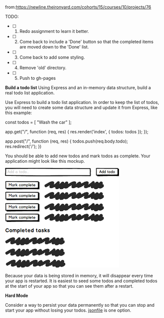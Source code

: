 from:https://newline.theironyard.com/cohorts/15/courses/10/projects/76

TODO:
-[ ] 1. Redo assignment to learn it better.
-[ ] 2. Come back to include a 'Done' button so that the completed items are moved down to the 'Done' list.
-[ ] 3. Come back to add some styling.
-[ ] 4. Remove 'old' directory.
-[ ] 5. Push to gh-pages

**Build a todo list**
Using Express and an in-memory data structure, build a real todo list application.

Use Express to build a todo list application. In order to keep the list of todos, you will need to create some data structure and update it from Express, like this example:

  const todos = [
    "Wash the car"
  ];

  app.get("/", function (req, res) {
    res.render('index', { todos: todos });
  });

  app.post("/", function (req, res) {
    todos.push(req.body.todo);
    res.redirect('/');
  })

You should be able to add new todos and mark todos as complete. Your application might look like this mockup.

![Image](images/237cd8cc-todolist.png)

Because your data is being stored in memory, it will disappear every time your app is restarted. It is easiest to seed some todos and completed todos at the start of your app so that you can see them after a restart.

**Hard Mode**

Consider a way to persist your data permanently so that you can stop and start your app without losing your todos. [jsonfile](https://www.npmjs.com/package/jsonfile) is one option.
